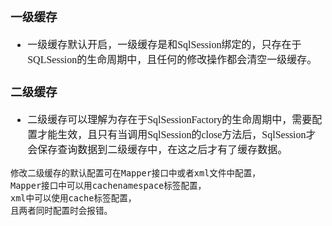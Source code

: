 <font face="Simsun" size=3>

### 一级缓存

- 一级缓存默认开启，一级缓存是和SqlSession绑定的，只存在于SQLSession的生命周期中，且任何的修改操作都会清空一级缓存。


### 二级缓存


- 二级缓存可以理解为存在于SqlSessionFactory的生命周期中，需要配置才能生效，且只有当调用SqlSession的close方法后，SqlSession才会保存查询数据到二级缓存中，在这之后才有了缓存数据。
~~~
修改二级缓存的默认配置可在Mapper接口中或者xml文件中配置，
Mapper接口中可以用cachenamespace标签配置，
xml中可以使用cache标签配置，
且两者同时配置时会报错。
~~~


</font>